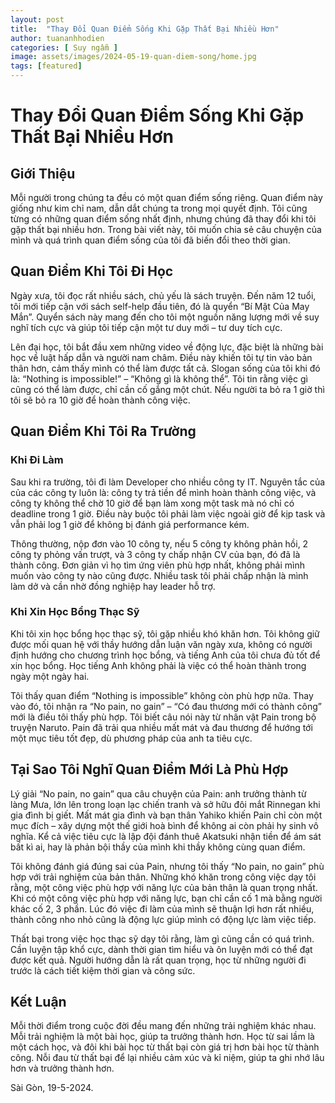 ```yaml
---
layout: post
title:  "Thay Đổi Quan Điểm Sống Khi Gặp Thất Bại Nhiều Hơn"
author: tuananhhodien
categories: [ Suy ngẫm ]
image: assets/images/2024-05-19-quan-diem-song/home.jpg
tags: [featured]
---
```

# Thay Đổi Quan Điểm Sống Khi Gặp Thất Bại Nhiều Hơn

## Giới Thiệu

Mỗi người trong chúng ta đều có một quan điểm sống riêng. Quan điểm này giống như kim chỉ nam, dẫn dắt chúng ta trong mọi quyết định. Tôi cũng từng có những quan điểm sống nhất định, nhưng chúng đã thay đổi khi tôi gặp thất bại nhiều hơn. Trong bài viết này, tôi muốn chia sẻ câu chuyện của mình và quá trình quan điểm sống của tôi đã biến đổi theo thời gian.

## Quan Điểm Khi Tôi Đi Học

Ngày xưa, tôi đọc rất nhiều sách, chủ yếu là sách truyện. Đến năm 12 tuổi, tôi mới tiếp cận với sách self-help đầu tiên, đó là quyển “Bí Mật Của May Mắn”. Quyển sách này mang đến cho tôi một nguồn năng lượng mới về suy nghĩ tích cực và giúp tôi tiếp cận một tư duy mới – tư duy tích cực.

Lên đại học, tôi bắt đầu xem những video về động lực, đặc biệt là những bài học về luật hấp dẫn và người nam châm. Điều này khiến tôi tự tin vào bản thân hơn, cảm thấy mình có thể làm được tất cả. Slogan sống của tôi khi đó là: “Nothing is impossible!” – “Không gì là không thể”. Tôi tin rằng việc gì cũng có thể làm được, chỉ cần cố gắng một chút. Nếu người ta bỏ ra 1 giờ thì tôi sẽ bỏ ra 10 giờ để hoàn thành công việc.

## Quan Điểm Khi Tôi Ra Trường

### Khi Đi Làm

Sau khi ra trường, tôi đi làm Developer cho nhiều công ty IT. Nguyên tắc của của các công ty luôn là: công ty trả tiền để mình hoàn thành công việc, và công ty không thể chờ 10 giờ để bạn làm xong một task mà nó chỉ có deadline trong 1 giờ. Điều này buộc tôi phải làm việc ngoài giờ để kịp task và vẫn phải log 1 giờ để không bị đánh giá performance kém.

Thông thường, nộp đơn vào 10 công ty, nếu 5 công ty không phản hồi, 2 công ty phỏng vấn trượt, và 3 công ty chấp nhận CV của bạn, đó đã là thành công. Đơn giản vì họ tìm ứng viên phù hợp nhất, không phải mình muốn vào công ty nào cũng được. Nhiều task tôi phải chấp nhận là mình làm dở và cần nhờ đồng nghiệp hay leader hỗ trợ.

### Khi Xin Học Bổng Thạc Sỹ

Khi tôi xin học bổng học thạc sỹ, tôi gặp nhiều khó khăn hơn. Tôi không giữ được mối quan hệ với thầy hướng dẫn luận văn ngày xưa, không có người định hướng cho chương trình học bổng, và tiếng Anh của tôi chưa đủ tốt để xin học bổng. Học tiếng Anh không phải là việc có thể hoàn thành trong ngày một ngày hai.

Tôi thấy quan điểm “Nothing is impossible” không còn phù hợp nữa. Thay vào đó, tôi nhận ra “No pain, no gain” – “Có đau thương mới có thành công” mới là điều tôi thấy phù hợp. Tôi biết câu nói này từ nhân vật Pain trong bộ truyện Naruto. Pain đã trải qua nhiều mất mát và đau thương để hướng tới một mục tiêu tốt đẹp, dù phương pháp của anh ta tiêu cực.

## Tại Sao Tôi Nghĩ Quan Điểm Mới Là Phù Hợp

Lý giải “No pain, no gain” qua câu chuyện của Pain: anh trưởng thành từ làng Mưa, lớn lên trong loạn lạc chiến tranh và sở hữu đôi mắt Rinnegan khi gia đình bị giết. Mất mát gia đình và bạn thân Yahiko khiến Pain chỉ còn một mục đích – xây dựng một thế giới hoà bình để không ai còn phải hy sinh vô nghĩa. Kể cả việc tiêu cực là lập đội đánh thuê Akatsuki nhận tiền để ám sát bất kì ai, hay là phản bội thầy của mình khi thầy không cùng quan điểm.

Tôi không đánh giá đúng sai của Pain, nhưng tôi thấy “No pain, no gain” phù hợp với trải nghiệm của bản thân. Những khó khăn trong công việc dạy tôi rằng, một công việc phù hợp với năng lực của bản thân là quan trọng nhất. Khi có một công việc phù hợp với năng lực, bạn chỉ cần cố 1 mà bằng người khác cố 2, 3 phần. Lúc đó việc đi làm của mình sẽ thuận lợi hơn rất nhiều, thành công nho nhỏ cũng là động lực giúp mình có động lực làm việc tiếp.

Thất bại trong việc học thạc sỹ dạy tôi rằng, làm gì cũng cần có quá trình. Cần luyện tập khổ cực, dành thời gian tìm hiểu và ôn luyện mới có thể đạt được kết quả. Người hướng dẫn là rất quan trọng, học từ những người đi trước là cách tiết kiệm thời gian và công sức.

## Kết Luận

Mỗi thời điểm trong cuộc đời đều mang đến những trải nghiệm khác nhau. Mỗi trải nghiệm là một bài học, giúp ta trưởng thành hơn. Học từ sai lầm là một cách học, và đôi khi bài học từ thất bại còn giá trị hơn bài học từ thành công. Nỗi đau từ thất bại để lại nhiều cảm xúc và kỉ niệm, giúp ta ghi nhớ lâu hơn và trưởng thành hơn.

Sài Gòn, 19-5-2024.